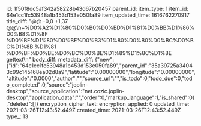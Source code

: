 id: 1f50f8dc5af342a58228b43d67b20457
parent_id: 
item_type: 1
item_id: 64e1cc1fc53948a1b453d153e050fa89
item_updated_time: 1616762270917
title_diff: "@@ -0,0 +1,37 @@\n+%D0%A2%D1%80%D0%B0%D0%BD%D1%81%D0%BB%D1%86%D0%B8%D1%8F %D0%BF%D1%80%D0%BE%D0%B3%D1%80%D0%B0%D0%BC%D0%BC%D1%8B %D1%81 %D0%BF%D0%BE%D0%BC%D0%BE%D1%89%D1%8C%D1%8E gettext\n"
body_diff: 
metadata_diff: {"new":{"id":"64e1cc1fc53948a1b453d153e050fa89","parent_id":"35a39725a34043c99c145168ea02d8a9","latitude":"0.00000000","longitude":"0.00000000","altitude":"0.0000","author":"","source_url":"","is_todo":0,"todo_due":0,"todo_completed":0,"source":"joplin-desktop","source_application":"net.cozic.joplin-desktop","application_data":"","order":0,"markup_language":1,"is_shared":0},"deleted":[]}
encryption_cipher_text: 
encryption_applied: 0
updated_time: 2021-03-26T12:43:52.449Z
created_time: 2021-03-26T12:43:52.449Z
type_: 13